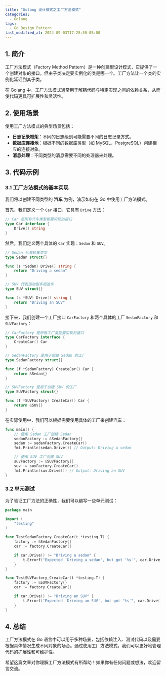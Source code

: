 ```yaml
---
title: "Golang 设计模式之工厂方法模式"
categories:
  - Golang
tags:
  - Go Design Pattern
last_modified_at: 2024-09-03T17:28:50-05:00
---
```


## 1. 简介

工厂方法模式（Factory Method Pattern）是一种创建型设计模式，它提供了一个创建对象的接口，但由子类决定要实例化的类是哪一个。工厂方法让一个类的实例化延迟到其子类。

在 Golang 中，工厂方法模式通常用于解耦代码与特定实现之间的依赖关系，从而使代码更具可扩展性和灵活性。

## 2. 使用场景

使用工厂方法模式的典型场景包括：

- **日志记录框架**：不同的日志级别可能需要不同的日志记录方式。
- **数据库连接池**：根据不同的数据库类型（如 MySQL、PostgreSQL）创建相应的连接对象。
- **消息处理**：不同类型的消息需要不同的处理器来处理。

## 3. 代码示例

### 3.1 工厂方法模式的基本实现

我们将以创建不同类型的 **汽车** 为例，演示如何在 Go 中使用工厂方法模式。

首先，我们定义一个 `Car` 接口，它具有 `Drive` 方法：

```go
// Car 是所有汽车类型都要实现的接口
type Car interface {
    Drive() string
}
```

然后，我们定义两个具体的 `Car` 实现：`Sedan` 和 `SUV`。

```go
// Sedan 代表轿车类型
type Sedan struct{}

func (s *Sedan) Drive() string {
    return "Driving a sedan"
}

// SUV 代表运动型多用途车
type SUV struct{}

func (s *SUV) Drive() string {
    return "Driving an SUV"
}
```

接下来，我们创建一个工厂接口 `CarFactory` 和两个具体的工厂 `SedanFactory` 和 `SUVFactory`：

```go
// CarFactory 是所有工厂类型要实现的接口
type CarFactory interface {
    CreateCar() Car
}

// SedanFactory 是用于创建 Sedan 的工厂
type SedanFactory struct{}

func (f *SedanFactory) CreateCar() Car {
    return &Sedan{}
}

// SUVFactory 是用于创建 SUV 的工厂
type SUVFactory struct{}

func (f *SUVFactory) CreateCar() Car {
    return &SUV{}
}
```

在实际使用中，我们可以根据需要使用具体的工厂来创建汽车：

```go
func main() {
    // 使用 Sedan 工厂创建 Sedan
    sedanFactory := &SedanFactory{}
    sedan := sedanFactory.CreateCar()
    fmt.Println(sedan.Drive()) // Output: Driving a sedan

    // 使用 SUV 工厂创建 SUV
    suvFactory := &SUVFactory{}
    suv := suvFactory.CreateCar()
    fmt.Println(suv.Drive()) // Output: Driving an SUV
}
```

### 3.2 单元测试

为了验证工厂方法的正确性，我们可以编写一些单元测试：

```go
package main

import (
    "testing"
)

func TestSedanFactory_CreateCar(t *testing.T) {
    factory := &SedanFactory{}
    car := factory.CreateCar()

    if car.Drive() != "Driving a sedan" {
        t.Errorf("Expected 'Driving a sedan', but got '%s'", car.Drive())
    }
}

func TestSUVFactory_CreateCar(t *testing.T) {
    factory := &SUVFactory{}
    car := factory.CreateCar()

    if car.Drive() != "Driving an SUV" {
        t.Errorf("Expected 'Driving an SUV', but got '%s'", car.Drive())
    }
}
```

## 4. 总结

工厂方法模式在 Go 语言中可以用于多种场景，包括依赖注入、测试代码以及需要根据具体情况生成不同对象的场合。通过使用工厂方法模式，我们可以更好地管理代码的扩展性和可维护性。

希望这篇文章对你理解工厂方法模式有所帮助！如果你有任何问题或想法，欢迎留言交流。
